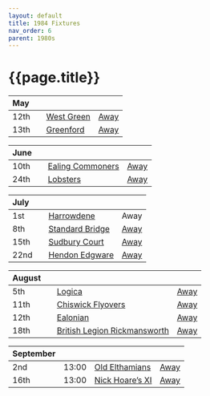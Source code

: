 ```yaml
---
layout: default
title: 1984 Fixtures
nav_order: 6
parent: 1980s
---
```


# {{page.title}}

| May |  |  |  |
|:---|:---|:---|:---|
| 12th |  | [West Green](west-green) | [Away](https://goo.gl/maps/RuqU3SDAXZkYVKds6) |
| 13th |  | [Greenford](greenford) | [Away](https://goo.gl/maps/KSqR2KXpRxmpCBPi8) |

| June |  |  |  |
|:---|:---|:---|:---|
| 10th |  | [Ealing Commoners](ealing-commoners) | [Away]() |
| 24th |  | [Lobsters](lobsters) | [Away](https://goo.gl/maps/NPBTGjsXm9dr1DBW6) |

| July |  |  |  |
|:---|:---|:---|:---|
| 1st |  | [Harrowdene](harrowdene) | Away |
| 8th |  | [Standard Bridge](standard-bridge) | [Away](https://goo.gl/maps/G6cubBmpvEdgcr4aA) |
| 15th |  | [Sudbury Court](sudbury-court) | [Away](https://goo.gl/maps/V8bczaHKx4hTtsf96) |
| 22nd |  | [Hendon Edgware](hendon-edgware) | [Away](https://goo.gl/maps/GXV5pevaYGgK6Xqj6) |

| August |  |  |  |
|:---|:---|:---|:---|
| 5th |  | [Logica](logica) | [Away](https://goo.gl/maps/Fx66VqDovzYn2pBCA) |
| 11th |  | [Chiswick Flyovers](chiswick-flyovers) | [Away](https://goo.gl/maps/Mt3bL7Dhjy9wFKXh8) |
| 12th |  | [Ealonian](ealonian) | [Away](https://goo.gl/maps/PsUYWdT94Y2EWxa16) |
| 18th |  | [British Legion Rickmansworth](british-legion-rickmansworth) | [Away](https://goo.gl/maps/AkWQUyHTgkJh5kPcA) |

| September |  |  |  |
|:---|:---|:---|:---|
| 2nd | 13:00 | [Old Elthamians](old-elthamians) | [Away](https://goo.gl/maps/AkWQUyHTgkJh5kPcA) |
| 16th | 13:00 | [Nick Hoare’s XI](nick-hoares-xi) | [Away](https://goo.gl/maps/XPCpKbfekbj44GJR7) |